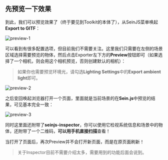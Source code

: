 ## 先预览一下效果

到此，我们可以预览效果了（终于要见到Toolkit的本体了），从SeinJS菜单唤起**Export to GlTF**：

![preview-1](/assets/tutorials/artist/img/20.png)

可以看到有很多配置选项，但目前我们不需要关注。这里我们只需要在左侧的场景区域选择需要预览的物体，然后点击Exporter左下方的**Preview**按钮即可（如果选择了一个相机，则会用这个相机预览，否则创建默认的相机）：

>如果你也需要预览环境光，请勾选**Lighting Settings**中的**Export ambient light**即可。

![preview-2](/assets/tutorials/artist/img/21.png)

之后变回唤起浏览器打开一个页面，里面就是当前场景的在**Sein.js**中预览的结果，可见基本完全一致：

![preview-3](/assets/tutorials/artist/img/22.png)

同时这里面还附带了**seinjs-inspector**，你可以使用它检视系统信息和场景中的物体，还附带了一个二维码，**可以用手机直接扫描**查看！

当打开了页面后，再次Preview并不会打开新页面，而是在原页面刷新！

>关于Inspector目前不需要介绍太多，需要用到的功能后面会说到。
